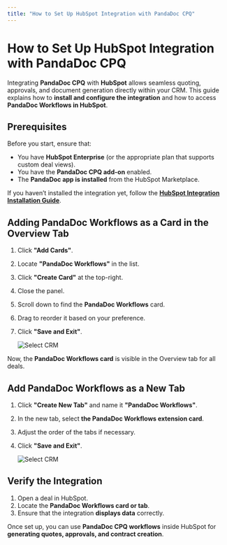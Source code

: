 ```yaml
---
title: "How to Set Up HubSpot Integration with PandaDoc CPQ"
---
```


# How to Set Up HubSpot Integration with PandaDoc CPQ

Integrating **PandaDoc CPQ** with **HubSpot** allows seamless quoting, approvals, and document generation directly within your CRM. This guide explains how to **install and configure the integration** and how to access **PandaDoc Workflows in HubSpot**.

## Prerequisites

Before you start, ensure that:
- You have **HubSpot Enterprise** (or the appropriate plan that supports custom deal views).
- You have the **PandaDoc CPQ add-on** enabled.
- The **PandaDoc app is installed** from the HubSpot Marketplace.

If you haven’t installed the integration yet, follow the **[HubSpot Integration Installation Guide](https://hc.pandadoc.com/en/articles/9714877)**.

## Adding PandaDoc Workflows as a Card in the Overview Tab

1. Click **"Add Cards"**.
2. Locate **"PandaDoc Workflows"** in the list.
3. Click **"Create Card"** at the top-right.
4. Close the panel.
5. Scroll down to find the **PandaDoc Workflows** card.
6. Drag to reorder it based on your preference.
7. Click **"Save and Exit"**.

   ![Select CRM](https://pandadoc-dd769ec6c844.intercom-attachments-7.com/i/o/xhbviy7k/1216615014/e7caafb94a323ed0782f6f056a2b/26780186382743?expires=1737295200&signature=38ff9d9ec0b9cfaea697a0bbd59001a7fe44d77259d712cb1c9accc146a59bc9&req=dSImEM9%2FmIFeXfMW1HO4zTRMRhLEF9u9jXMuZDJFNo8f17QxMl9StoEjVWLB%0AEGpk3mQWXMZC3JeBC6s%3D%0A)

Now, the **PandaDoc Workflows card** is visible in the Overview tab for all deals.

## Add PandaDoc Workflows as a New Tab

1. Click **"Create New Tab"** and name it **"PandaDoc Workflows"**.
2. In the new tab, select **the PandaDoc Workflows extension card**.
3. Adjust the order of the tabs if necessary.
4. Click **"Save and Exit"**.

   ![Select CRM](https://pandadoc-dd769ec6c844.intercom-attachments-7.com/i/o/xhbviy7k/1216615002/e14be711c239e3ea3ea7128a1b15/26777989488023?expires=1737295200&signature=b0ebb20d8b5cf8a727a59410ed3186a7c06c43e3ea719591af945e5998ddd5f3&req=dSImEM9%2FmIFfW%2FMW1HO4zYTDjeN81npyjaQ1wSO5TS3FOFIH0T5L%2BQX91cTN%0AomE1A5vhcUhcExQLz4M%3D%0A)

## Verify the Integration

1. Open a deal in HubSpot.
2. Locate the **PandaDoc Workflows card or tab**.
3. Ensure that the integration **displays data** correctly.

Once set up, you can use **PandaDoc CPQ workflows** inside HubSpot for **generating quotes, approvals, and contract creation**.

